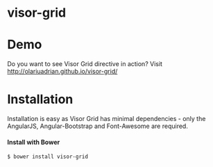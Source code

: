 # visor-grid

# Demo

Do you want to see Visor Grid directive in action? Visit http://olariuadrian.github.io/visor-grid/

# Installation

Installation is easy as Visor Grid has minimal dependencies - only the AngularJS, Angular-Bootstrap and Font-Awesome are required.

#### Install with Bower
```sh
$ bower install visor-grid
```